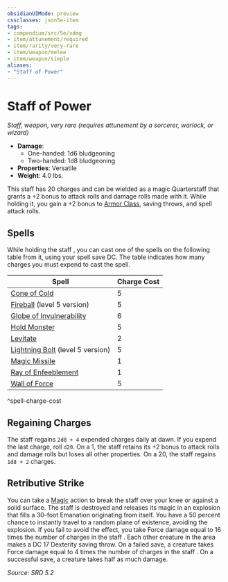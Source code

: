 ```yaml
---
obsidianUIMode: preview
cssclasses: json5e-item
tags:
- compendium/src/5e/xdmg
- item/attunement/required
- item/rarity/very-rare
- item/weapon/melee
- item/weapon/simple
aliases: 
- "Staff of Power"
---
```

# Staff of Power
*Staff, weapon, very rare (requires attunement by a sorcerer, warlock, or wizard)*  

- **Damage**:
  - One-handed: 1d6 bludgeoning
  - Two-handed: 1d8 bludgeoning
- **Properties**: Versatile
- **Weight**: 4.0 lbs.

This staff has 20 charges and can be wielded as a magic Quarterstaff that grants a +2 bonus to attack rolls and damage rolls made with it. While holding it, you gain a +2 bonus to [Armor Class](armor-class-xphb.md), saving throws, and spell attack rolls.

## Spells

While holding the staff , you can cast one of the spells on the following table from it, using your spell save DC. The table indicates how many charges you must expend to cast the spell.

| Spell | Charge Cost |
|-------|-------------|
| [Cone of Cold](cone-of-cold-xphb.md) | 5 |
| [Fireball](fireball-xphb.md) (level 5 version) | 5 |
| [Globe of Invulnerability](globe-of-invulnerability-xphb.md) | 6 |
| [Hold Monster](hold-monster-xphb.md) | 5 |
| [Levitate](levitate-xphb.md) | 2 |
| [Lightning Bolt](lightning-bolt-xphb.md) (level 5 version) | 5 |
| [Magic Missile](magic-missile-xphb.md) | 1 |
| [Ray of Enfeeblement](ray-of-enfeeblement-xphb.md) | 1 |
| [Wall of Force](wall-of-force-xphb.md) | 5 |
^spell-charge-cost

## Regaining Charges

The staff regains `2d8 + 4` expended charges daily at dawn. If you expend the last charge, roll `d20`. On a 1, the staff retains its +2 bonus to attack rolls and damage rolls but loses all other properties. On a 20, the staff regains `1d8 + 2` charges.

## Retributive Strike

You can take a [Magic](actions.md#Magic) action to break the staff over your knee or against a solid surface. The staff is destroyed and releases its magic in an explosion that fills a 30-foot <span title="Player's Handbook (2024)">Emanation</span> originating from itself. You have a 50 percent chance to instantly travel to a random plane of existence, avoiding the explosion. If you fail to avoid the effect, you take Force damage equal to 16 times the number of charges in the staff . Each other creature in the area makes a DC 17 Dexterity saving throw. On a failed save, a creature takes Force damage equal to 4 times the number of charges in the staff . On a successful save, a creature takes half as much damage.

*Source: SRD 5.2*